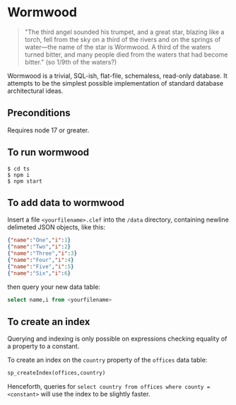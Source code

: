 Wormwood
========

> "The third angel sounded his trumpet, and a great star, blazing like a torch, fell from the sky on a third of the rivers and on the springs of water—the name of the star is Wormwood. A third of the waters turned bitter, and many people died from the waters that had become bitter." (so 1/9th of the waters?)

Wormwood is a trivial, SQL-ish, flat-file, schemaless, read-only database. It attempts to be the simplest possible implementation of standard database architectural ideas. 

Preconditions
--------

Requires node 17 or greater.

To run wormwood
------

```shell
$ cd ts
$ npm i
$ npm start
```

To add data to wormwood
---------

Insert a file `<yourfilename>.clef` into the `/data` directory, containing newline delimeted JSON objects, like this:

```json
{"name":"One","i":1}
{"name":"Two","i":2}
{"name":"Three","i":3}
{"name":"Four","i":4}
{"name":"Five","i":5}
{"name":"Six","i":6}
```

then query your new data table:

```sql
select name,i from <yourfilename>
```

To create an index
-------------

Querying and indexing is only possible on expressions checking equality of a property to a constant. 

To create an index on the `country` property of the `offices` data table:

```sql
sp_createIndex(offices,country)
```

Henceforth, queries for `select country from offices where county = <constant>` will use the index to be slightly faster. 
